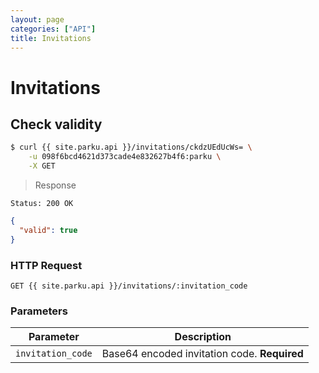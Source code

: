 ```yaml
---
layout: page
categories: ["API"]
title: Invitations
---
```


# Invitations

## Check validity

```sh
$ curl {{ site.parku.api }}/invitations/ckdzUEdUcWs= \
    -u 098f6bcd4621d373cade4e832627b4f6:parku \
    -X GET
```

> Response

```nginx
Status: 200 OK
```
```json
{
  "valid": true
}
```

### HTTP Request

`GET {{ site.parku.api }}/invitations/:invitation_code`

### Parameters

Parameter | Description
--- | ---
`invitation_code` | Base64 encoded invitation code. __Required__
